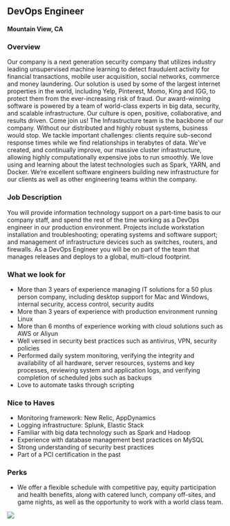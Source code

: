 ## DevOps Engineer 
#### Mountain View, CA

### Overview
Our company is a next generation security company that utilizes industry leading unsupervised machine learning to detect fraudulent activity for financial transactions, mobile user acquisition, social networks, commerce and money laundering. Our solution is used by some of the largest internet properties in the world, including Yelp, Pinterest, Momo, King and IGG, to protect them from the ever-increasing risk of fraud. Our award-winning software is powered by a team of world-class experts in big data, security, and scalable infrastructure. Our culture is open, positive, collaborative, and results driven. Come join us!
The Infrastructure team is the backbone of our company. Without our distributed and highly robust systems, business would stop. We tackle important challenges: clients require sub-second response times while we find relationships in terabytes of data. We’ve created, and continually improve, our massive cluster infrastructure, allowing highly computationally expensive jobs to run smoothly. We love using and learning about the latest technologies such as Spark, YARN, and Docker. We’re excellent software engineers building new infrastructure for our clients as well as other engineering teams within the company.

### Job Description
You will provide information technology support on a part-time basis to our company staff, and spend the rest of the time working as a DevOps engineer in our production environment. Projects include workstation installation and troubleshooting; operating systems and software support; and management of infrastructure devices such as switches, routers, and firewalls. As a DevOps Engineer you will be on part of the team that manages releases and deploys to a global, multi-cloud footprint.

### What we look for
+ More than 3 years of experience managing IT solutions for a 50 plus person company, including desktop support for Mac and Windows, internal security, access control, security audits
+ More than 3 years of experience with production environment running Linux
+ More than 6 months of experience working with cloud solutions such as AWS or Aliyun
+ Well versed in security best practices such as antivirus, VPN, security policies
+ Performed daily system monitoring, verifying the integrity and availability of all hardware, server resources, systems and key processes, reviewing system and application logs, and verifying completion of scheduled jobs such as backups
+ Love to automate tasks through scripting

### Nice to Haves
+ Monitoring framework: New Relic, AppDynamics
+ Logging infrastructure: Splunk, Elastic Stack
+ Familiar with big data technology such as Spark and Hadoop
+ Experience with database management best practices on MySQL
+ Strong understanding of security best practices
+ Part of a PCI certification in the past
### Perks
+ We offer a flexible schedule with competitive pay, equity participation and health benefits, along with catered lunch, company off-sites, and game nights, as well as the opportunity to work with a world class team.


[<img src='https://dabuttonfactory.com/button.png?t=Apply&f=Calibri-Bold&ts=24&tc=fff&tshs=1&tshc=000&hp=20&vp=8&c=5&bgt=gradient&bgc=3d85c6&ebgc=073763'>](https://letsrockit.co/users/auth/github?job_id=rgf0yvzpc29y-devops-engineer)
